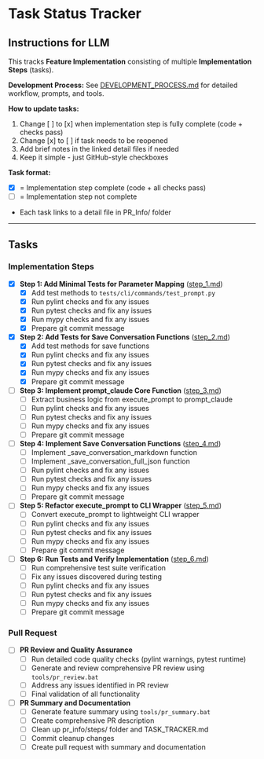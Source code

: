 # Task Status Tracker

## Instructions for LLM

This tracks **Feature Implementation** consisting of multiple **Implementation Steps** (tasks).

**Development Process:** See [DEVELOPMENT_PROCESS.md](./DEVELOPMENT_PROCESS.md) for detailed workflow, prompts, and tools.

**How to update tasks:**
1. Change [ ] to [x] when implementation step is fully complete (code + checks pass)
2. Change [x] to [ ] if task needs to be reopened
3. Add brief notes in the linked detail files if needed
4. Keep it simple - just GitHub-style checkboxes

**Task format:**
- [x] = Implementation step complete (code + all checks pass)
- [ ] = Implementation step not complete
- Each task links to a detail file in PR_Info/ folder

---

## Tasks

### Implementation Steps

- [x] **Step 1: Add Minimal Tests for Parameter Mapping** ([step_1.md](./steps/step_1.md))
  - [x] Add test methods to `tests/cli/commands/test_prompt.py`
  - [x] Run pylint checks and fix any issues
  - [x] Run pytest checks and fix any issues  
  - [x] Run mypy checks and fix any issues
  - [x] Prepare git commit message

- [x] **Step 2: Add Tests for Save Conversation Functions** ([step_2.md](./steps/step_2.md))
  - [x] Add test methods for save functions
  - [x] Run pylint checks and fix any issues
  - [x] Run pytest checks and fix any issues
  - [x] Run mypy checks and fix any issues
  - [x] Prepare git commit message

- [ ] **Step 3: Implement prompt_claude Core Function** ([step_3.md](./steps/step_3.md))
  - [ ] Extract business logic from execute_prompt to prompt_claude
  - [ ] Run pylint checks and fix any issues
  - [ ] Run pytest checks and fix any issues
  - [ ] Run mypy checks and fix any issues
  - [ ] Prepare git commit message

- [ ] **Step 4: Implement Save Conversation Functions** ([step_4.md](./steps/step_4.md))
  - [ ] Implement _save_conversation_markdown function
  - [ ] Implement _save_conversation_full_json function
  - [ ] Run pylint checks and fix any issues
  - [ ] Run pytest checks and fix any issues
  - [ ] Run mypy checks and fix any issues
  - [ ] Prepare git commit message

- [ ] **Step 5: Refactor execute_prompt to CLI Wrapper** ([step_5.md](./steps/step_5.md))
  - [ ] Convert execute_prompt to lightweight CLI wrapper
  - [ ] Run pylint checks and fix any issues
  - [ ] Run pytest checks and fix any issues
  - [ ] Run mypy checks and fix any issues
  - [ ] Prepare git commit message

- [ ] **Step 6: Run Tests and Verify Implementation** ([step_6.md](./steps/step_6.md))
  - [ ] Run comprehensive test suite verification
  - [ ] Fix any issues discovered during testing
  - [ ] Run pylint checks and fix any issues
  - [ ] Run pytest checks and fix any issues
  - [ ] Run mypy checks and fix any issues
  - [ ] Prepare git commit message

### Pull Request

- [ ] **PR Review and Quality Assurance**
  - [ ] Run detailed code quality checks (pylint warnings, pytest runtime)
  - [ ] Generate and review comprehensive PR review using `tools/pr_review.bat`
  - [ ] Address any issues identified in PR review
  - [ ] Final validation of all functionality

- [ ] **PR Summary and Documentation**
  - [ ] Generate feature summary using `tools/pr_summary.bat`
  - [ ] Create comprehensive PR description
  - [ ] Clean up pr_info/steps/ folder and TASK_TRACKER.md
  - [ ] Commit cleanup changes
  - [ ] Create pull request with summary and documentation

